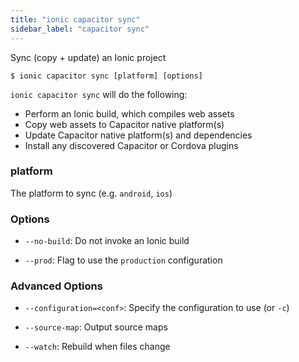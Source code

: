 ```yaml
---
title: "ionic capacitor sync"
sidebar_label: "capacitor sync"
---
```


<head>
  <title>Ionic Capacitor Sync Command: Copy + Update Android/iOS Projects</title>
  <meta name="description" content="Sync (copy + update) an Android or iOS device project with Ionic Capacitor Sync. Read our documentation to learn more about this command on Ionic apps." />
</head>

Sync (copy + update) an Ionic project

```shell
$ ionic capacitor sync [platform] [options]
```

`ionic capacitor sync` will do the following:
- Perform an Ionic build, which compiles web assets
- Copy web assets to Capacitor native platform(s)
- Update Capacitor native platform(s) and dependencies
- Install any discovered Capacitor or Cordova plugins

### platform
The platform to sync (e.g. `android`, `ios`)




### Options

 - `--no-build`: Do not invoke an Ionic build

 - `--prod`: Flag to use the `production` configuration



### Advanced Options

 - `--configuration=<conf>`: Specify the configuration to use (or `-c`)

 - `--source-map`: Output source maps

 - `--watch`: Rebuild when files change 
      
